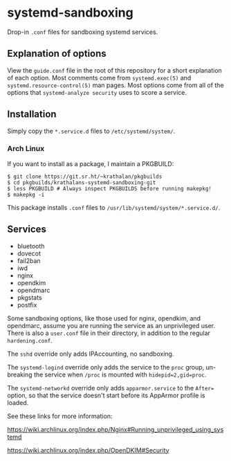 # systemd-sandboxing
Drop-in `.conf` files for sandboxing systemd services.

## Explanation of options
View the `guide.conf` file in the root of this repository for a short explanation of each option. Most comments come from `systemd.exec(5)` and `systemd.resource-control(5)` man pages. Most options come from all of the options that `systemd-analyze security` uses to score a service.

## Installation
Simply copy the `*.service.d` files to `/etc/systemd/system/`.

### Arch Linux
If you want to install as a package, I maintain a PKGBUILD:

```
$ git clone https://git.sr.ht/~krathalan/pkgbuilds
$ cd pkgbuilds/krathalans-systemd-sandboxing-git
$ less PKGBUILD # Always inspect PKGBUILDS before running makepkg!
$ makepkg -i
```

This package installs `.conf` files to `/usr/lib/systemd/system/*.service.d/`.

## Services

- bluetooth
- dovecot
- fail2ban
- iwd
- nginx
- opendkim
- opendmarc
- pkgstats
- postfix

Some sandboxing options, like those used for nginx, opendkim, and opendmarc, assume you are running the service as an unprivileged user. There is also a `user.conf` file in their directory, in addition to the regular `hardening.conf`.

The `sshd` override only adds IPAccounting, no sandboxing.

The `systemd-logind` override only adds the service to the `proc` group, un-breaking the service when `/proc` is mounted with `hidepid=2,gid=proc`.

The `systemd-networkd` override only adds `apparmor.service` to the `After=` option, so that the service doesn't start before its AppArmor profile is loaded.

See these links for more information:

https://wiki.archlinux.org/index.php/Nginx#Running_unprivileged_using_systemd

https://wiki.archlinux.org/index.php/OpenDKIM#Security
